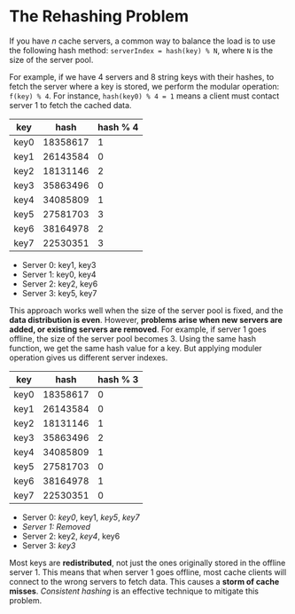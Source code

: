 # The Rehashing Problem

If you have $n$ cache servers, a common way to balance the load is to use the following hash method: `serverIndex = hash(key) % N`, where `N` is the size of the server pool.

For example, if we have 4 servers and 8 string keys with their hashes, to fetch the server where a key is stored, we perform the modular operation: `f(key) % 4`. For instance, `hash(key0) % 4 = 1` means a client must contact server 1 to fetch the cached data.

| key  | hash     | hash % 4 |
|------|----------|----------|
| key0 | 18358617 | 1        |
| key1 | 26143584 | 0        |
| key2 | 18131146 | 2        |
| key3 | 35863496 | 0        |
| key4 | 34085809 | 1        |
| key5 | 27581703 | 3        |
| key6 | 38164978 | 2        |
| key7 | 22530351 | 3        |

* Server 0: key1, key3
* Server 1: key0, key4
* Server 2: key2, key6
* Server 3: key5, key7

This approach works well when the size of the server pool is fixed, and the **data distribution is even**. However, **problems arise when new servers are added, or existing servers are removed**. For example, if server 1 goes offline, the size of the server pool becomes 3. Using the same hash function, we get the same hash value for a key. But applying moduler operation gives us different server indexes.

| key  | hash     | hash % 3 |
|------|----------|----------|
| key0 | 18358617 | 0        |
| key1 | 26143584 | 0        |
| key2 | 18131146 | 1        |
| key3 | 35863496 | 2        |
| key4 | 34085809 | 1        |
| key5 | 27581703 | 0        |
| key6 | 38164978 | 1        |
| key7 | 22530351 | 0        |

* Server 0: *key0*, key1, *key5*, *key7*
* _Server 1: Removed_
* Server 2: key2, *key4*, key6
* Server 3: *key3*

Most keys are **redistributed**, not just the ones originally stored in the offline server 1. This means that when server 1 goes offline, most cache clients will connect to the wrong servers to fetch data. This causes a **storm of cache misses**. *Consistent hashing* is an effective technique to mitigate this problem.

